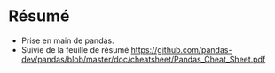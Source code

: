 # Résumé

- Prise en main de pandas.
- Suivie de la feuille de résumé https://github.com/pandas-dev/pandas/blob/master/doc/cheatsheet/Pandas_Cheat_Sheet.pdf
